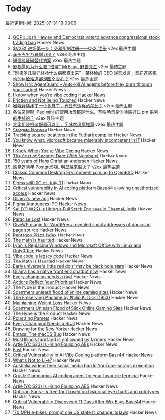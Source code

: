 # Today

最近更新时间: 2025-07-31 19:03:06

--- 
1. [GOP’s Josh Hawley and Democrats vote to advance congressional stock trading ban](https://www.cbsnews.com/news/hawley-democrats-vote-stock-trading-ban-committee/) Hacker News
2. [$V2EX 进场第一步：交易所的注册——OKX 注册](https://www.v2ex.com/t/1149014) v2ex 最热主题
3. [车买多少万算加分项？](https://www.v2ex.com/t/1148976) v2ex 最热主题
4. [短信验证码替代方案](https://www.v2ex.com/t/1148960) v2ex 最热主题
5. [影视飓风为什么要 “借鉴” MrBeast 野兽先生](https://www.v2ex.com/t/1148955) v2ex 最热主题
6. [“别指望几百元体检什么病都查出来”，某体检的 CEO 逆天发言，现在这些机构的体检难道都是图个安心？](https://www.v2ex.com/t/1148923) v2ex 最热主题
7. [Show HN: AgentGuard – Auto-kill AI agents before they burn through your budget](https://github.com/dipampaul17/AgentGuard) Hacker News
8. [I know when you're vibe coding](https://alexkondov.com/i-know-when-youre-vibe-coding/) Hacker News
9. [Friction and Not Being Touched](https://tante.cc/2025/07/30/friction-and-not-being-touched/) Hacker News
10. [喉咙持续痒了一个多月了，有没有这样的朋友？](https://www.v2ex.com/t/1148938) v2ex 最热主题
11. [各位来聊聊 iPad mini 的使用场景都是什么，有啥场景是体验感好过 pm 系列的手机的？](https://www.v2ex.com/t/1148920) v2ex 最热主题
12. [大佬们装机这配置可以么，另外求风扇推荐](https://www.v2ex.com/t/1148901) v2ex 最热主题
13. [Stargate Norway](https://openai.com/index/introducing-stargate-norway/) Hacker News
14. [Tracking source locations in the Futhark compiler](https://futhark-lang.org/blog/2025-07-29-tracking-source-locations.html) Hacker News
15. [You know what: Microsoft became miserably incompetent in IT](https://mikekaganski.wordpress.com/2025/07/25/microsoft-anybody-home/) Hacker News
16. [I Know When You're Vibe Coding](https://alexkondov.com/i-know-when-youre-vibe-coding/) Hacker News
17. [The Cost of Security Debt (With Numbers)](https://rsolv.dev/blog/real-cost-security-debt-roi) Hacker News
18. [150 years of Hans Christian Andersen](https://www.newstatesman.com/culture/books/book-of-the-day/2025/07/150-years-of-the-bizarre-hans-christian-andersen) Hacker News
19. [感觉这两年 PostgreSQL 明显越来越火了](https://www.v2ex.com/t/1148894) v2ex 最热主题
20. [Classic Common Desktop Environment coming to OpenBSD](https://undeadly.org/cgi?action=article;sid=20250730080301) Hacker News
21. [Figma will IPO on July 31](https://www.figma.com/blog/ipo-pricing/) Hacker News
22. [Critical vulnerability in AI coding platform Base44 allowing unauthorized access](https://www.wiz.io/blog/critical-vulnerability-base44) Hacker News
23. [Ollama's new app](https://ollama.com/blog/new-app) Hacker News
24. [Figma Announces IPO](https://www.figma.com/blog/ipo-pricing/) Hacker News
25. [Sei (YC W22) Is Hiring a Full Stack Engineer in Chennai, India](https://www.ycombinator.com/companies/sei/jobs/LeAtLYf-full-stack-engineer-typescript-react-gen-ai) Hacker News
26. [Paradise Lost](https://alexandermigdal.com/paradise-lost/) Hacker News
27. [GiveWP plugin for WordPress revealed email addresses of donors in page source](https://corbettreport.com/data-leak-at-corbett-report/) Hacker News
28. [Pentagon Pizza Index](https://www.pizzint.watch/) Hacker News
29. [The math is haunted](https://overreacted.io/the-math-is-haunted/) Hacker News
30. [Lyon Is Replacing Windows and Microsoft Office with Linux and OnlyOffice](https://www.zdnet.com/article/this-city-is-dumping-microsoft-office-and-windows-for-onlyoffice-and-linux-heres-why/) Hacker News
31. [Vibe code is legacy code](https://blog.val.town/vibe-code) Hacker News
32. [The Math Is Haunted](https://overreacted.io/the-math-is-haunted/) Hacker News
33. [Early universe's 'little red dots' may be black hole stars](https://www.science.org/content/article/early-universe-s-little-red-dots-may-be-black-hole-stars) Hacker News
34. [Ollama has a native front end chatbot now](https://ollama.com/blog/new-app) Hacker News
35. [Every champion needs a rival](https://tombrady.com/posts/every-champion-needs-a-rival) Hacker News
36. [Actions Reflect Your Priorities](https://tombrady.com/posts/your-actions-reflect-your-priorities) Hacker News
37. [The hype is the product](https://rys.io/en/180.html) Hacker News
38. [Scammers unleash flood of online gaming sites](https://krebsonsecurity.com/2025/07/scammers-unleash-flood-of-slick-online-gaming-sites/) Hacker News
39. [The Preserving Machine by Philip K. Dick (1953)](https://archive.org/details/Fantasy_Science_Fiction_v004n06_1953-06) Hacker News
40. [Maintaining Weight Loss](https://macrofactorapp.com/maintain-weight-loss/) Hacker News
41. [Scammers Unleash Flood of Slick Online Gaming Sites](https://krebsonsecurity.com/2025/07/scammers-unleash-flood-of-slick-online-gaming-sites/) Hacker News
42. [The Hype is the Product](https://rys.io/en/180.html) Hacker News
43. [Polarizing Parsers](https://flak.tedunangst.com/post/polarizing-parsers) Hacker News
44. [Every Champion Needs a Rival](https://tombrady.com/posts/every-champion-needs-a-rival) Hacker News
45. [Drawing for the New Yorker](https://lizadonnelly.substack.com/p/drawing-for-the-new-yorker) Hacker News
46. [Emacs: The macOS Bug](https://xlii.space/eng/emacs-the-macos-bug/) Hacker News
47. [Most Illinois farmland is not owned by farmers](https://www.chicagotribune.com/2025/06/01/illinois-farming-ownership-climate-change/) Hacker News
48. [Artie (YC S23) Is Hiring Founding AEs](https://www.ycombinator.com/companies/artie/jobs/CfSrcAH-founding-ae) Hacker News
49. [Fast](https://www.catherinejue.com/fast) Hacker News
50. [Critical Vulnerability in AI Vibe Coding platform Base44](https://www.wiz.io/blog/critical-vulnerability-base44) Hacker News
51. [What's Not to Like?](https://theamericanscholar.org/whats-not-to-like/) Hacker News
52. [Australia widens teen social media ban to YouTube, scraps exemption](https://www.reuters.com/legal/litigation/australia-widens-teen-social-media-ban-youtube-scraps-exemption-2025-07-29/) Hacker News
53. [Crush: Glamourous AI coding agent for your favourite terminal](https://github.com/charmbracelet/crush) Hacker News
54. [Artie (YC S23) Is Hiring Founding AES](https://www.ycombinator.com/companies/artie/jobs/CfSrcAH-founding-ae) Hacker News
55. [Optician Sans – A free font based on historical eye charts and optotypes](https://optician-sans.com/) Hacker News
56. [Critical Vulnerability Discovered 11 Days After Wix Buys Base44](https://www.wiz.io/blog/critical-vulnerability-base44) Hacker News
57. ['70 MPH e-bikes' prompt one US state to change its laws](https://electrek.co/2025/07/29/70-mph-e-bikes-prompt-one-us-state-to-change-its-laws/) Hacker News
